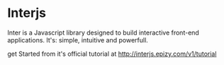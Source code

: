 # Interjs
Inter is a Javascript library designed to build interactive front-end applications.
It's: simple, intuitive and powerfull.

get Started from it's official tutorial at http://interjs.epizy.com/v1/tutorial
